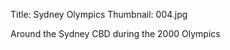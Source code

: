 Title: Sydney Olympics
Thumbnail: 004.jpg

Around the Sydney CBD during the 2000 Olympics


[//]: # (Generated from an export of the "Sydney Olympics" album with File Name as "Sequential")
